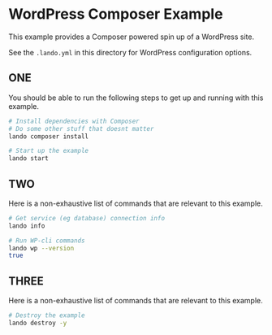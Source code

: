 WordPress Composer Example
==========================

This example provides a Composer powered spin up of a WordPress site.

See the `.lando.yml` in this directory for WordPress configuration options.

ONE
-------

You should be able to run the following steps to get up and running with this example.

```bash
# Install dependencies with Composer
# Do some other stuff that doesnt matter
lando composer install

# Start up the example
lando start
```

TWO
-------

Here is a non-exhaustive list of commands that are relevant to this example.

```bash
# Get service (eg database) connection info
lando info

# Run WP-cli commands
lando wp --version
true
```

THREE
-------

Here is a non-exhaustive list of commands that are relevant to this example.

```bash
# Destroy the example
lando destroy -y
```
